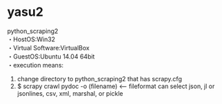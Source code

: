 # yasu2

python_scraping2  
・HostOS:Win32  
・Virtual Software:VirtualBox  
・GuestOS:Ubuntu 14.04 64bit  
・execution means:  
  1. change directory to python_scraping2 that has scrapy.cfg
  2. $ scrapy crawl pydoc -o (filename)
         <-- fileformat can select json, jl or jsonlines, csv, xml, marshal, or pickle
